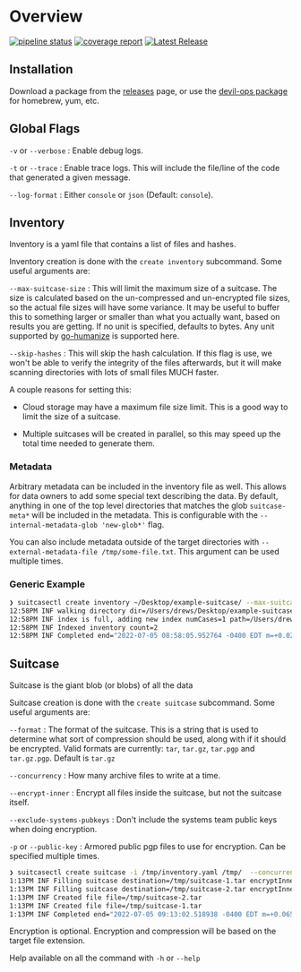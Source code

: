 # Overview

[![pipeline status](https://gitlab.oit.duke.edu/oit-ssi-systems/data-suitcase/badges/main/pipeline.svg)](https://gitlab.oit.duke.edu/oit-ssi-systems/data-suitcase/-/commits/main)
[![coverage report](https://gitlab.oit.duke.edu/oit-ssi-systems/data-suitcase/badges/main/coverage.svg)](https://gitlab.oit.duke.edu/oit-ssi-systems/data-suitcase/-/commits/main)
[![Latest Release](https://gitlab.oit.duke.edu/oit-ssi-systems/data-suitcase/-/badges/release.svg)](https://gitlab.oit.duke.edu/oit-ssi-systems/data-suitcase/-/releases)

## Installation

Download a package from the [releases](https://gitlab.oit.duke.edu/devil-ops/data-suitcase/-/releases) page, or use the [devil-ops package](https://gitlab.oit.duke.edu/devil-ops/installing-devil-ops-packages) for homebrew, yum, etc.

## Global Flags

`-v` or `--verbose` : Enable debug logs.

`-t` or `--trace` : Enable trace logs. This will include the file/line of the
code that generated a given message.

`--log-format` : Either `console` or `json` (Default: `console`).

## Inventory

Inventory is a yaml file that contains a list of files and hashes.

Inventory creation is done with the `create inventory` subcommand. Some useful
arguments are:

`--max-suitcase-size` : This will limit the maximum size of a suitcase. The size
is calculated based on the un-compressed and un-encrypted file sizes, so the
actual file sizes will have some variance. It may be useful to buffer this to
something larger or smaller than what you actually want, based on results you
are getting. If no unit is specified, defaults to bytes. Any unit supported by
[go-humanize](https://github.com/dustin/go-humanize) is supported here.

`--skip-hashes` : This will skip the hash calculation. If this flag is use, we
won't be able to verify the integrity of the files afterwards, but it will make
scanning directories with lots of small files MUCH faster.

A couple reasons for setting this:

* Cloud storage may have a maximum file size limit. This is a good way to limit
  the size of a suitcase.

* Multiple suitcases will be created in parallel, so this may speed up the total
  time needed to generate them.

### Metadata

Arbitrary metadata can be included in the inventory file as well. This allows
for data owners to add some special text describing the data. By default,
anything in one of the top level directories that matches the glob
`suitcase-meta*` will be included in the metadata. This is configurable with the
`--internal-metadata-glob 'new-glob*'` flag.

You can also include metadata outside of the target directories with
`--external-metadata-file /tmp/some-file.txt`. This argument can be used
multiple times.

### Generic Example

```bash
❯ suitcasectl create inventory ~/Desktop/example-suitcase/ --max-suitcase-size=3.5Mb -v  > /tmp/inventory.yaml
12:58PM INF walking directory dir=/Users/drews/Desktop/example-suitcase/
12:58PM INF index is full, adding new index numCases=1 path=/Users/drews/Desktop/example-suitcase/20220221_100626.jpeg size=225122
12:58PM INF Indexed inventory count=2
12:58PM INF Completed end="2022-07-05 08:58:05.952764 -0400 EDT m=+0.023972543" runtime=21.483957ms start="2022-07-05 08:58:05.93128 -0400 EDT m=+0.002488586"
```

## Suitcase

Suitcase is the giant blob (or blobs) of all the data

Suitcase creation is done with the `create suitcase` subcommand. Some useful arguments are:

`--format` : The format of the suitcase. This is a string that is used to
determine what sort of compression should be used, along with if it should be
encrypted. Valid formats are currently: `tar`, `tar.gz`, `tar.pgp` and
`tar.gz.pgp`. Default is `tar.gz`

`--concurrency` : How many archive files to write at a time.

`--encrypt-inner` : Encrypt all files inside the suitcase, but not the suitcase itself.

`--exclude-systems-pubkeys` : Don't include the systems team public keys when
doing encryption.

`-p` or `--public-key` : Armored public pgp files to use for encryption. Can be
specified multiple times.

```bash
❯ suitcasectl create suitcase -i /tmp/inventory.yaml /tmp/  --concurrency=10 --format=.tar
1:13PM INF Filling suitcase destination=/tmp/suitcase-1.tar encryptInner=false format=tar index=1
1:13PM INF Filling suitcase destination=/tmp/suitcase-2.tar encryptInner=false format=tar index=2
1:13PM INF Created file file=/tmp/suitcase-2.tar
1:13PM INF Created file file=/tmp/suitcase-1.tar
1:13PM INF Completed end="2022-07-05 09:13:02.518938 -0400 EDT m=+0.065861238" runtime=63.473358ms start="2022-07-05 09:13:02.455463 -0400 EDT m=+0.002387880"
```

Encryption is optional. Encryption and compression will be based on the target file extension.

Help available on all the command with `-h` or `--help`
